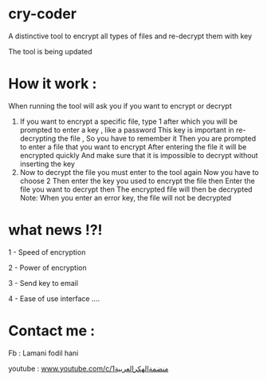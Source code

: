# cry-coder
A distinctive tool to encrypt all types of files and re-decrypt them with key 

The tool is being updated
# How it work :

When running the tool will ask you if you want to encrypt or decrypt
1) If you want to encrypt a specific file, type 1 after which you will be prompted to enter a key , like a password
This key is important in re-decrypting the file , So you have to remember it
Then you are prompted to enter a file that you want to encrypt
After entering the file it will be encrypted quickly
And make sure that it is impossible to decrypt without inserting the key
2) Now to decrypt the file you must enter to the tool again
Now you have to choose 2
Then enter the key you used to encrypt the file
then Enter the file you want to decrypt
then The encrypted file will then be decrypted
Note: When you enter an error key, the file will not be decrypted

# what news !?!

1 - Speed of encryption

2 - Power of encryption 

3 - Send key to email

4 - Ease of use interface
....

# Contact me :
Fb : Lamani fodil hani

youtube : www.youtube.com/c/منضمةالهكرالعربية1
